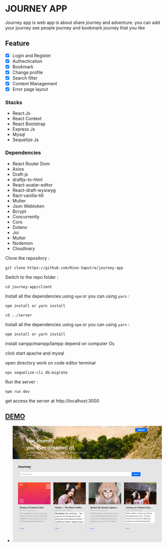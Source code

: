 # JOURNEY APP

Journey app is web app is about share journey and adventure. you can add your journey see people journey and bookmark journey that you like 

## Feature
- [x] Login and Register
- [x] Authectication
- [x] Bookmark
- [x] Change profile
- [x] Search filter
- [x] Content Management
- [x] Error page layout

### Stacks
- React.Js
- React Context
- React Bootstrap
- Express Js
- Mysql
- Sequelize Js


### Dependencies
- React Router Dom
- Axios
- Draft-js
- draftjs-to-html
- React-avatar-editor
- React-draft-wysiwyg
- Ract-vanilla-tilt
- Multer
- Json Webtoken
- Bcrypt
- Concurrently
- Cors
- Dotenv
- Joi
- Multer
- Nodemon
- Cloudinary

Clone the repository :

```
git clone https://github.com/Rino-Saputra/journey-app
```

Switch to the repo folder :

```
cd journey-app/client
```

Install all the dependencies using `npm` or you can using `yarn` :

```
npm install or yarn install
```

```
cd ../server
```

Install all the dependencies using `npm` or you can using `yarn` :

```
npm install or yarn install
```

install xampp/mampp/lampp depend on computer Os

click start apache and mysql

open directory work on code editor terminal

```
npx sequelize-cli db:migrate
```

Run the server :

```
npm run dev
```

get access the server at http://localhost:3000

## [DEMO](https://journey-app-rino.netlify.app/)

- <img src="./client/src/assets/images/Demo/home.png">
